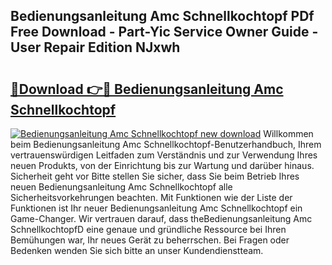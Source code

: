 ## Bedienungsanleitung Amc Schnellkochtopf PDf Free Download - Part-Yic Service Owner Guide - User Repair Edition NJxwh

# <h2><a href="http://df0zrkb.blite.top/?on=Bedienungsanleitung+Amc+Schnellkochtopf">🔗Download 👉🔴 Bedienungsanleitung Amc Schnellkochtopf</a></h2>

[![Bedienungsanleitung Amc Schnellkochtopf new download](https://i.imgur.com/lujVjoI.png)](http://df0zrkb.blite.top/?on=Bedienungsanleitung+Amc+Schnellkochtopf)
Willkommen beim Bedienungsanleitung Amc Schnellkochtopf-Benutzerhandbuch, Ihrem vertrauenswürdigen Leitfaden zum Verständnis und zur Verwendung Ihres neuen Produkts, von der Einrichtung bis zur Wartung und darüber hinaus. Sicherheit geht vor Bitte stellen Sie sicher, dass Sie beim Betrieb Ihres neuen Bedienungsanleitung Amc Schnellkochtopf alle Sicherheitsvorkehrungen beachten. Mit Funktionen wie der Liste der Funktionen ist Ihr neuer Bedienungsanleitung Amc Schnellkochtopf ein Game-Changer. Wir vertrauen darauf, dass theBedienungsanleitung Amc SchnellkochtopfD eine genaue und gründliche Ressource bei Ihren Bemühungen war, Ihr neues Gerät zu beherrschen. Bei Fragen oder Bedenken wenden Sie sich bitte an unser Kundendienstteam.
